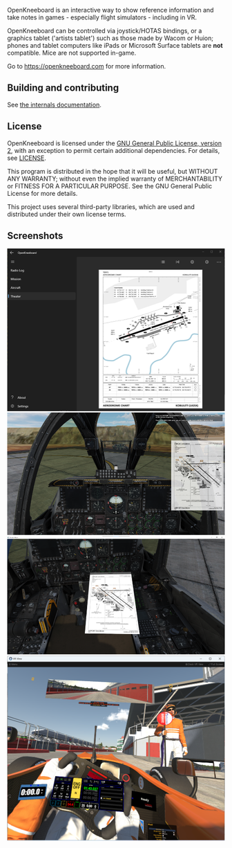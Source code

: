 OpenKneeboard is an interactive way to show reference information and take notes in games - especially flight simulators - including in VR. 

OpenKneeboard can be controlled via joystick/HOTAS bindings, or a graphics tablet ('artists tablet') such as those made by Wacom or Huion; phones and tablet computers like iPads or Microsoft Surface tablets are **not** compatible. Mice are not supported in-game.

Go to https://openkneeboard.com for more information.

## Building and contributing

See [the internals documentation](https://openkneeboard.com/internals/).

## License

OpenKneeboard is licensed under the [GNU General Public License, version 2](gpl-2.0.txt), with an exception to permit certain additional dependencies. For details, see [LICENSE](LICENSE).

This program is distributed in the hope that it will be useful,
but WITHOUT ANY WARRANTY; without even the implied warranty of
MERCHANTABILITY or FITNESS FOR A PARTICULAR PURPOSE.  See the
GNU General Public License for more details.

This project uses several third-party libraries, which are used and distributed under their own license terms.

## Screenshots

![Screenshot of the main app](docs/screenshots/config-app.png)
![Non-VR Screenshot](docs/screenshots/non-vr.png)
![VR Screenshot](docs/screenshots/theater.png)
![iRacing VR Screenshot](docs/screenshots/iracing.png)
